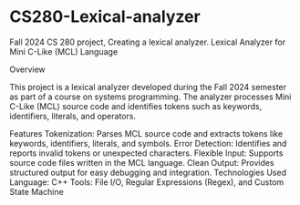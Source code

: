 # CS280-Lexical-analyzer
Fall 2024 CS 280 project, Creating a lexical analyzer. 
 Lexical Analyzer for Mini C-Like (MCL) Language
 
Overview

This project is a lexical analyzer developed during the Fall 2024 semester as part of a course on systems programming. The analyzer processes Mini C-Like (MCL) source code and identifies tokens such as keywords, identifiers, literals, and operators.

Features
Tokenization: Parses MCL source code and extracts tokens like keywords, identifiers, literals, and symbols.
Error Detection: Identifies and reports invalid tokens or unexpected characters.
Flexible Input: Supports source code files written in the MCL language.
Clean Output: Provides structured output for easy debugging and integration.
Technologies Used
Language: C++
Tools: File I/O, Regular Expressions (Regex), and Custom State Machine
